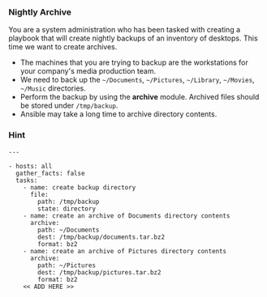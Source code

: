 ### Nightly Archive
You are a system administration who has been tasked with creating a playbook that will create nightly backups of an inventory of desktops. This time we want to create archives.
* The machines that you are trying to backup are the workstations for your company's media production team.
* We need to back up the `~/Documents`, `~/Pictures`, `~/Library`, `~/Movies`, `~/Music` directories.
* Perform the backup by using the **archive** module. Archived files should be stored under `/tmp/backup`.
* Ansible may take a long time to archive directory contents.

### Hint

```
---

- hosts: all
  gather_facts: false
  tasks:
    - name: create backup directory
      file:
        path: /tmp/backup
        state: directory
    - name: create an archive of Documents directory contents
      archive: 
        path: ~/Documents
        dest: /tmp/backup/documents.tar.bz2
        format: bz2
    - name: create an archive of Pictures directory contents
      archive:
        path: ~/Pictures
        dest: /tmp/backup/pictures.tar.bz2
        format: bz2
    << ADD HERE >>
```
